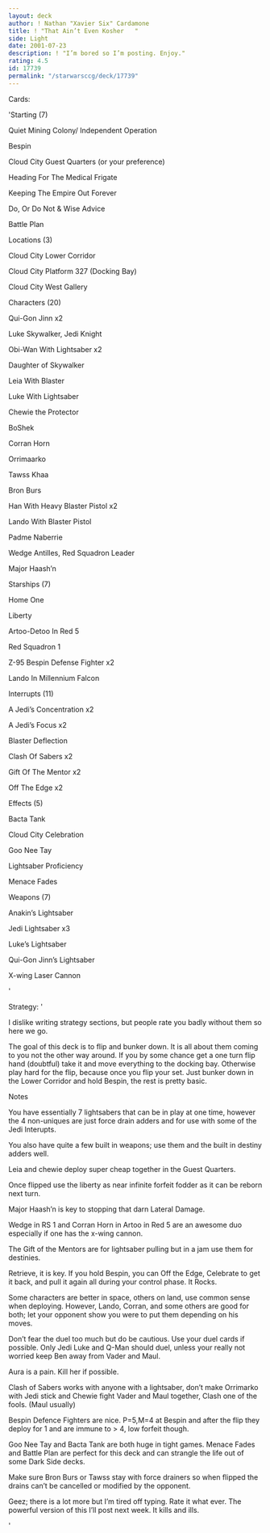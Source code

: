 ```yaml
---
layout: deck
author: ! Nathan "Xavier Six" Cardamone
title: ! "That Ain’t Even Kosher   "
side: Light
date: 2001-07-23
description: ! "I’m bored so I’m posting. Enjoy."
rating: 4.5
id: 17739
permalink: "/starwarsccg/deck/17739"
---
```

Cards: 

'Starting (7)


Quiet Mining Colony/ Independent Operation

Bespin

Cloud City Guest Quarters (or your preference)

Heading For The Medical Frigate 

Keeping The Empire Out Forever

Do, Or Do Not & Wise Advice 

Battle Plan 


Locations (3)


Cloud City Lower Corridor  

Cloud City Platform 327 (Docking Bay) 

Cloud City West Gallery 


Characters (20)


Qui-Gon Jinn  x2

Luke Skywalker, Jedi Knight  

Obi-Wan With Lightsaber x2

Daughter of Skywalker 

Leia With Blaster

Luke With Lightsaber 

Chewie the Protector

BoShek 

Corran Horn 

Orrimaarko 

Tawss Khaa 

Bron Burs 

Han With Heavy Blaster Pistol  x2

Lando With Blaster Pistol 

Padme Naberrie 

Wedge Antilles, Red Squadron Leader 

Major Haash’n 


Starships (7)


Home One

Liberty 

Artoo-Detoo In Red 5 

Red Squadron 1 

Z-95 Bespin Defense Fighter  x2

Lando In Millennium Falcon 


Interrupts (11)


A Jedi’s Concentration  x2

A Jedi’s Focus  x2

Blaster Deflection 

Clash Of Sabers x2

Gift Of The Mentor  x2

Off The Edge x2


Effects (5)


Bacta Tank 

Cloud City Celebration 

Goo Nee Tay  

Lightsaber Proficiency 

Menace Fades 


Weapons (7)


Anakin’s Lightsaber 

Jedi Lightsaber  x3

Luke’s Lightsaber  

Qui-Gon Jinn’s Lightsaber 

X-wing Laser Cannon 



'

Strategy: '

I dislike writing strategy sections, but people rate you badly without them so here we go.


The goal of this deck is to flip and bunker down. It is all about them coming to you not the other way around. If you by some chance get a one turn flip hand (doubtful) take it and move everything to the docking bay. Otherwise play hard for the flip, because once you flip your set. Just bunker down in the Lower Corridor and hold Bespin, the rest is pretty basic.


Notes


You have essentially 7 lightsabers that can be in play at one time, however the 4 non-uniques are just force drain adders and for use with some of the Jedi Interupts.


You also have quite a few built in weapons; use them and the built in destiny adders well. 


Leia and chewie deploy super cheap together in the Guest Quarters. 


Once flipped use the liberty as near infinite forfeit fodder as it can be reborn next turn. 


Major Haash’n is key to stopping that darn Lateral Damage. 


Wedge in RS 1 and Corran Horn in Artoo in Red 5 are an awesome duo especially if one has the x-wing cannon.


The Gift of the Mentors are for lightsaber pulling but in a jam use them for destinies.


Retrieve, it is key. If you hold Bespin, you can Off the Edge, Celebrate to get it back, and pull it again all during your control phase. It Rocks. 


Some characters are better in space, others on land, use common sense when deploying. However, Lando, Corran, and some others are good for both; let your opponent show you were to put them depending on his moves.


Don’t fear the duel too much but do be cautious. Use your duel cards if possible. Only Jedi Luke and Q-Man should duel, unless your really not worried keep Ben away from Vader and Maul.


Aura is a pain. Kill her if possible.


Clash of Sabers works with anyone with a lightsaber, don’t make Orrimarko with Jedi stick and Chewie fight Vader and Maul together, Clash one of the fools. (Maul usually)


Bespin Defence Fighters are nice. P=5,M=4 at Bespin and after the flip they deploy for 1 and are immune to > 4, low forfeit though.


Goo Nee Tay and Bacta Tank are both huge in tight games. Menace Fades and Battle Plan are perfect for this deck and can strangle the life out of some Dark Side decks.


Make sure Bron Burs or Tawss stay with force drainers so when flipped the drains can’t be cancelled or modified by the opponent.


Geez; there is a lot more but I’m tired off typing. Rate it what ever. The powerful version of this I’ll post next week. It kills and ills. 






'
